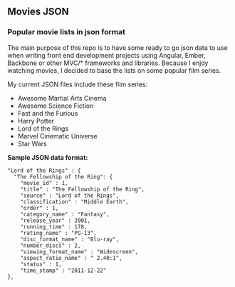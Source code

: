 ## Movies JSON

### Popular movie lists in json format

The main purpose of this repo is to have some ready to go json data to use when writing 
front end development projects using Angular, Ember, Backbone or other MVC/* frameworks and libraries. Because I enjoy watching movies, I decided to base the lists on some popular film series.

My current JSON files include these film series:

* Awesome Martial Arts Cinema
* Awesome Science Fiction
* Fast and the Furious
* Harry Potter
* Lord of the Rings
* Marvel Cinematic Universe
* Star Wars

**Sample JSON data format:**

	"Lord of the Rings" : {
      "The Fellowship of the Ring": {
        "movie_id" : 1,
        "title" : "The Fellowship of the Ring",
        "source" : "Lord of the Rings",
        "classification" : "Middle Earth",
        "order" : 1,
        "category_name" : "Fantasy",
        "release_year" : 2001,
        "running_time" : 178,
        "rating_name" : "PG-13",
        "disc_format_name" : "Blu-ray",
        "number_discs" : 2,
        "viewing_format_name" : "Widescreen",
        "aspect_ratio_name" : " 2.40:1",
        "status" : 1,
        "time_stamp" : "2011-12-22"
    },